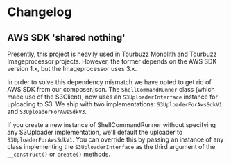 Changelog
==========

AWS SDK 'shared nothing'
-----------------------
Presently, this project is heavily used in Tourbuzz Monolith and Tourbuzz Imageprocessor projects.
However, the former depends on the AWS SDK version 1.x, but the Imageprocessor uses 3.x.

In order to solve this dependency mismatch we have opted to get rid of AWS SDK from our composer.json.
The `ShellCommandRunner` class (which made use of the S3Client), now uses an `S3UploaderInterface` instance
for uploading to S3. We ship with two implementations: `S3UploaderForAwsSdkV1` and `S3UploaderForAwsSdkV3`.

If you create a new instance of ShellCommandRunner without specifying any S3Uploader implementation, we'll default
the uploader to `S3UploaderForAwsSdkV1`. You can override this by passing an instance of any class implementing
the `S3UploaderInterface` as the third argument of the `__construct()` or `create()` methods.
